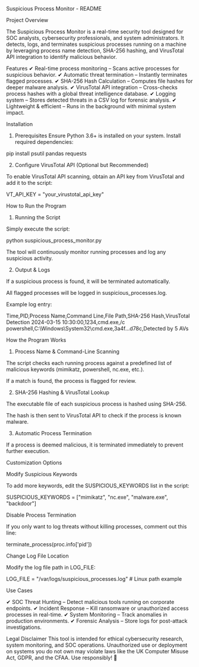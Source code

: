 Suspicious Process Monitor - README

Project Overview

The Suspicious Process Monitor is a real-time security tool designed for SOC analysts, cybersecurity professionals, and system administrators. It detects, logs, and terminates suspicious processes running on a machine by leveraging process name detection, SHA-256 hashing, and VirusTotal API integration to identify malicious behavior.

Features
✔ Real-time process monitoring – Scans active processes for suspicious behavior.
✔ Automatic threat termination – Instantly terminates flagged processes.
✔ SHA-256 Hash Calculation – Computes file hashes for deeper malware analysis.
✔ VirusTotal API integration – Cross-checks process hashes with a global threat intelligence database.
✔ Logging system – Stores detected threats in a CSV log for forensic analysis.
✔ Lightweight & efficient – Runs in the background with minimal system impact.

Installation
1. Prerequisites
Ensure Python 3.6+ is installed on your system. Install required dependencies:

pip install psutil pandas requests

2. Configure VirusTotal API (Optional but Recommended)

To enable VirusTotal API scanning, obtain an API key from VirusTotal and add it to the script:

VT_API_KEY = "your_virustotal_api_key"

How to Run the Program

1. Running the Script

Simply execute the script:

python suspicious_process_monitor.py

The tool will continuously monitor running processes and log any suspicious activity.

2. Output & Logs

If a suspicious process is found, it will be terminated automatically.

All flagged processes will be logged in suspicious_processes.log.

Example log entry:

Time,PID,Process Name,Command Line,File Path,SHA-256 Hash,VirusTotal Detection
2024-03-15 10:30:00,1234,cmd.exe,/c powershell,C:\Windows\System32\cmd.exe,3a4f...d78c,Detected by 5 AVs

How the Program Works

1. Process Name & Command-Line Scanning

The script checks each running process against a predefined list of malicious keywords (mimikatz, powershell, nc.exe, etc.).

If a match is found, the process is flagged for review.

2. SHA-256 Hashing & VirusTotal Lookup

The executable file of each suspicious process is hashed using SHA-256.

The hash is then sent to VirusTotal API to check if the process is known malware.

3. Automatic Process Termination

If a process is deemed malicious, it is terminated immediately to prevent further execution.

Customization Options

Modify Suspicious Keywords

To add more keywords, edit the SUSPICIOUS_KEYWORDS list in the script:

SUSPICIOUS_KEYWORDS = ["mimikatz", "nc.exe", "malware.exe", "backdoor"]

Disable Process Termination

If you only want to log threats without killing processes, comment out this line:

terminate_process(proc.info['pid'])

Change Log File Location

Modify the log file path in LOG_FILE:

LOG_FILE = "/var/logs/suspicious_processes.log"  # Linux path example

Use Cases

✔ SOC Threat Hunting – Detect malicious tools running on corporate endpoints.
✔ Incident Response – Kill ransomware or unauthorized access processes in real-time.
✔ System Monitoring – Track anomalies in production environments.
✔ Forensic Analysis – Store logs for post-attack investigations.

Legal Disclaimer
This tool is intended for ethical cybersecurity research, system monitoring, and SOC operations. Unauthorized use or deployment on systems you do not own may violate laws like the UK Computer Misuse Act, GDPR, and the CFAA. Use responsibly! 🚀
